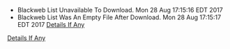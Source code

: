 * Blackweb List Unavailable To Download. Mon 28 Aug 17:15:16 EDT 2017
* Blackweb List Was An Empty File After Download. Mon 28 Aug 17:15:17 EDT 2017
[Details If Any](https://github.com/deathbybandaid/piholeparser/blob/master/RecentRunLogs/parsingscripts/actualparsing/90-Removing-Duplicate-Lines.log)

[Details If Any](https://github.com/deathbybandaid/piholeparser/blob/master/RecentRunLogs/parsingscripts/Blackweb.md)

